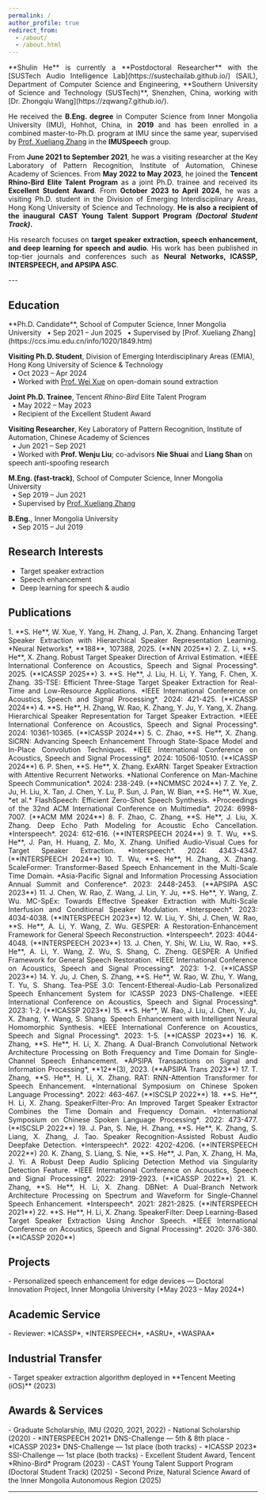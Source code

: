 ```yaml
---
permalink: /
author_profile: true
redirect_from:
  - /about/
  - /about.html
---
```


<div style="text-align:justify;text-justify:inter-word;" markdown="1">
**Shulin He** is currently a **Postdoctoral Researcher** with the [SUSTech Audio Intelligence Lab](https://sustechailab.github.io/) (SAIL), Department of Computer Science and Engineering, **Southern University of Science and Technology (SUSTech)**, Shenzhen, China, working with [Dr. Zhongqiu Wang](https://zqwang7.github.io/).

He received the **B.Eng. degree** in Computer Science from Inner Mongolia University (IMU), Hohhot, China, in **2019** and has been enrolled in a combined master-to-Ph.D. program at IMU since the same year, supervised by [Prof. Xueliang Zhang](https://ccs.imu.edu.cn/info/1020/1849.htm) in the **IMUSpeech** group.  

From **June 2021 to September 2021**, he was a visiting researcher at the Key Laboratory of Pattern Recognition, Institute of Automation, Chinese Academy of Sciences. From **May 2022 to May 2023**, he joined the **Tencent Rhino-Bird Elite Talent Program** as a joint Ph.D. trainee and received its **Excellent Student Award**. From **October 2023 to April 2024**, he was a visiting Ph.D. student in the Division of Emerging Interdisciplinary Areas, Hong Kong University of Science and Technology. **He is also a recipient of the inaugural CAST Young Talent Support Program *(Doctoral Student Track)*.**   

His research focuses on **target speaker extraction, speech enhancement, and deep learning for speech and audio**. His work has been published in top-tier journals and conferences such as **Neural Networks, ICASSP, INTERSPEECH, and APSIPA ASC**.
</div>
---

<h2 id="Education"> Education</h2>  
**Ph.D. Candidate**, School of Computer Science, Inner Mongolia University  
&nbsp;&nbsp;• Sep 2021 – Jun 2025  
&nbsp;&nbsp;• Supervised by [Prof. Xueliang Zhang](https://ccs.imu.edu.cn/info/1020/1849.htm)  

**Visiting Ph.D. Student**, Division of Emerging Interdisciplinary Areas (EMIA), Hong Kong University of Science & Technology  
&nbsp;&nbsp;• Oct 2023 – Apr 2024  
&nbsp;&nbsp;• Worked with [Prof. Wei Xue](http://wei-xue.com/) on open-domain sound extraction  

**Joint Ph.D. Trainee**, Tencent *Rhino-Bird* Elite Talent Program  
&nbsp;&nbsp;• May 2022 – May 2023  
&nbsp;&nbsp;• Recipient of the Excellent Student Award  

**Visiting Researcher**, Key Laboratory of Pattern Recognition, Institute of Automation, Chinese Academy of Sciences  
&nbsp;&nbsp;• Jun 2021 – Sep 2021  
&nbsp;&nbsp;• Worked with **Prof. Wenju Liu**; co-advisors **Nie Shuai** and **Liang Shan** on speech anti-spoofing research  

**M.Eng. (fast-track)**, School of Computer Science, Inner Mongolia University  
&nbsp;&nbsp;• Sep 2019 – Jun 2021  
&nbsp;&nbsp;• Supervised by [Prof. Xueliang Zhang](https://ccs.imu.edu.cn/info/1020/1849.htm)  

**B.Eng.**, Inner Mongolia University  
&nbsp;&nbsp;• Sep 2015 – Jul 2019

## Research Interests
- Target speaker extraction  
- Speech enhancement  
- Deep learning for speech & audio  

<h2 id="Publications"> Publications</h2>  
<div style="text-align:justify;text-justify:inter-word;" markdown="1">
1. **S. He**, W. Xue, Y. Yang, H. Zhang, J. Pan, X. Zhang. Enhancing Target Speaker Extraction with Hierarchical Speaker Representation Learning. *Neural Networks*, **188**, 107388, 2025. (**NN 2025**)  
2. Z. Li, **S. He**, X. Zhang. Robust Target Speaker Direction of Arrival Estimation. *IEEE International Conference on Acoustics, Speech and Signal Processing*. 2025. (**ICASSP 2025**)
3. **S. He**, J. Liu, H. Li, Y. Yang, F. Chen, X. Zhang. 3S-TSE: Efficient Three-Stage Target Speaker Extraction for Real-Time and Low-Resource Applications. *IEEE International Conference on Acoustics, Speech and Signal Processing*. 2024: 421-425. (**ICASSP 2024**)  
4. **S. He**, H. Zhang, W. Rao, K. Zhang, Y. Ju, Y. Yang, X. Zhang. Hierarchical Speaker Representation for Target Speaker Extraction. *IEEE International Conference on Acoustics, Speech and Signal Processing*. 2024: 10361-10365. (**ICASSP 2024**)  
5. C. Zhao, **S. He**, X. Zhang. SiCRN: Advancing Speech Enhancement Through State-Space Model and In-Place Convolution Techniques. *IEEE International Conference on Acoustics, Speech and Signal Processing*. 2024: 10506-10510. (**ICASSP 2024**)  
6. P. Shen, **S. He**, X. Zhang. ExARN: Target Speaker Extraction with Attentive Recurrent Networks. *National Conference on Man-Machine Speech Communication*. 2024: 238-249. (**NCMMSC 2024**)  
7. Z. Ye, Z. Ju, H. Liu, X. Tan, J. Chen, Y. Lu, P. Sun, J. Pan, W. Bian, **S. He**, W. Xue, *et al.* FlashSpeech: Efficient Zero-Shot Speech Synthesis. *Proceedings of the 32nd ACM International Conference on Multimedia*. 2024: 6998-7007. (**ACM MM 2024**)  
8. F. Zhao, C. Zhang, **S. He**, J. Liu, X. Zhang. Deep Echo Path Modeling for Acoustic Echo Cancellation. *Interspeech*. 2024: 612-616. (**INTERSPEECH 2024**)  
9. T. Wu, **S. He**, J. Pan, H. Huang, Z. Mo, X. Zhang. Unified Audio-Visual Cues for Target Speaker Extraction. *Interspeech*. 2024: 4343-4347. (**INTERSPEECH 2024**)
10. T. Wu, **S. He**, H. Zhang, X. Zhang. ScaleFormer: Transformer-Based Speech Enhancement in the Multi-Scale Time Domain. *Asia-Pacific Signal and Information Processing Association Annual Summit and Conference*. 2023: 2448-2453. (**APSIPA ASC 2023**)  
11. J. Chen, W. Rao, Z. Wang, J. Lin, Y. Ju, **S. He**, Y. Wang, Z. Wu. MC-SpEx: Towards Effective Speaker Extraction with Multi-Scale Interfusion and Conditional Speaker Modulation. *Interspeech*. 2023: 4034-4038. (**INTERSPEECH 2023**)  
12. W. Liu, Y. Shi, J. Chen, W. Rao, **S. He**, A. Li, Y. Wang, Z. Wu. GESPER: A Restoration-Enhancement Framework for General Speech Reconstruction. *Interspeech*. 2023: 4044-4048. (**INTERSPEECH 2023**)  
13. J. Chen, Y. Shi, W. Liu, W. Rao, **S. He**, A. Li, Y. Wang, Z. Wu, S. Shang, C. Zheng. GESPER: A Unified Framework for General Speech Restoration. *IEEE International Conference on Acoustics, Speech and Signal Processing*. 2023: 1-2. (**ICASSP 2023**)  
14. Y. Ju, J. Chen, S. Zhang, **S. He**, W. Rao, W. Zhu, Y. Wang, T. Yu, S. Shang. Tea-PSE 3.0: Tencent-Ethereal-Audio-Lab Personalized Speech Enhancement System for ICASSP 2023 DNS-Challenge. *IEEE International Conference on Acoustics, Speech and Signal Processing*. 2023: 1-2. (**ICASSP 2023**)  
15. **S. He**, W. Rao, J. Liu, J. Chen, Y. Ju, X. Zhang, Y. Wang, S. Shang. Speech Enhancement with Intelligent Neural Homomorphic Synthesis. *IEEE International Conference on Acoustics, Speech and Signal Processing*. 2023: 1-5. (**ICASSP 2023**)  
16. K. Zhang, **S. He**, H. Li, X. Zhang. A Dual-Branch Convolutional Network Architecture Processing on Both Frequency and Time Domain for Single-Channel Speech Enhancement. *APSIPA Transactions on Signal and Information Processing*, **12**(3), 2023. (**APSIPA Trans 2023**)
17. T. Zhang, **S. He**, H. Li, X. Zhang. RAT: RNN-Attention Transformer for Speech Enhancement. *International Symposium on Chinese Spoken Language Processing*. 2022: 463-467. (**ISCSLP 2022**)  
18. **S. He**, H. Li, X. Zhang. SpeakerFilter-Pro: An Improved Target Speaker Extractor Combines the Time Domain and Frequency Domain. *International Symposium on Chinese Spoken Language Processing*. 2022: 473-477. (**ISCSLP 2022**)  
19. J. Pan, S. Nie, H. Zhang, **S. He**, K. Zhang, S. Liang, X. Zhang, J. Tao. Speaker Recognition-Assisted Robust Audio Deepfake Detection. *Interspeech*. 2022: 4202-4206. (**INTERSPEECH 2022**)  
20. K. Zhang, S. Liang, S. Nie, **S. He**, J. Pan, X. Zhang, H. Ma, J. Yi. A Robust Deep Audio Splicing Detection Method via Singularity Detection Feature. *IEEE International Conference on Acoustics, Speech and Signal Processing*. 2022: 2919-2923. (**ICASSP 2022**)
21. K. Zhang, **S. He**, H. Li, X. Zhang. DBNet: A Dual-Branch Network Architecture Processing on Spectrum and Waveform for Single-Channel Speech Enhancement. *Interspeech*. 2021: 2821-2825. (**INTERSPEECH 2021**)
22. **S. He**, H. Li, X. Zhang. SpeakerFilter: Deep Learning-Based Target Speaker Extraction Using Anchor Speech. *IEEE International Conference on Acoustics, Speech and Signal Processing*. 2020: 376-380. (**ICASSP 2020**)  
</div>

<h2 id="Projects"> Projects</h2>  
- Personalized speech enhancement for edge devices — Doctoral Innovation Project, Inner Mongolia University (*May 2023 – May 2024*)  

<h2 id="Academic Service"> Academic Service</h2> 
- Reviewer: *ICASSP*, *INTERSPEECH*, *ASRU*, *WASPAA*  

<h2 id="Industrial Transfer"> Industrial Transfer</h2> 
- Target speaker extraction algorithm deployed in **Tencent Meeting (iOS)** (2023)  

<h2 id="Awards & Services"> Awards & Services</h2>
- Graduate Scholarship, IMU (2020, 2021, 2022)  
- National Scholarship (2020)  
- *INTERSPEECH 2021* DNS-Challenge — 5th & 8th place   
- *ICASSP 2023* DNS-Challenge — 1st place (both tracks)  
- *ICASSP 2023* SSI-Challenge — 1st place (both tracks)  
- Excellent Student Award, Tencent *Rhino-Bird* Program (2023)  
- CAST Young Talent Support Program (Doctoral Student Track) (2025)  
- Second Prize, Natural Science Award of the Inner Mongolia Autonomous Region (2025)  

---

[//]: # (*Last updated: 01 Aug 2025*)
